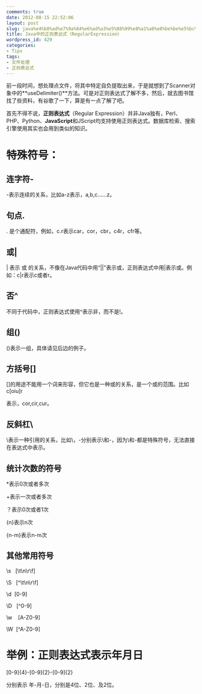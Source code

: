 ```yaml
---
comments: true
date: 2012-08-15 22:52:06
layout: post
slug: java%e4%b8%ad%e7%9a%84%e6%ad%a3%e5%88%99%e8%a1%a8%e8%be%be%e5%bc%8f%ef%bc%88regularexpression%ef%bc%89
title: Java中的正则表达式（RegularExpression）
wordpress_id: 429
categories:
- Tips
tags:
- 文件处理
- 正则表达式
---
```


前一段时间，想处理点文件，将其中特定自负提取出来，于是就想到了Scanner对象中的**useDelimiter()**方法。可是对正则表达式了解不多，然后，就去图书馆找了些资料，有谷歌了一下，算是有一点了解了吧。

首先不得不说，**正则表达式**（Regular Expression）并非Java独有，Perl、PHP、Python、**JavaScript**和JScript均支持使用正则表达式。数据库检索、搜索引擎使用其实也会用到类似的知识。


# 特殊符号：




## 连字符-


-表示连续的关系，比如a-z表示，a,b,c……z。


## 句点.


. 是个通配符，例如，c.r表示car，cor，cbr，c4r，cfr等。


## 或|


| 表示 或 的关系，不像在Java代码中用“||”表示或，正则表达式中用|表示或。例如：c|r表示c或者r。


## 否^


不同于代码中，正则表达式使用^表示非，而不是!。<!-- more -->


## 组()


()表示一组，具体请见后边的例子。


## 方括号[]


[]的用途不能用一个词来形容，但它也是一种或的关系，是一个或的范围。比如c[oiu]r

表示，cor,cir,cur。


## 反斜杠\


\表示一种引用的关系，比如\\，\-分别表示\和-，因为\和-都是特殊符号，无法直接在表达式中表示。


## 统计次数的符号


*表示0次或者多次

+表示一次或者多次

？表示0次或者1次

{n}表示n次

{n-m}表示n-m次


## 其他常用符号


\s   [\t\n\r\f]

\S   [^\t\n\r\f]

\d  [0-9]

\D   [^0-9]

\w    [A-Z0-9]

\W  [^A-Z0-9]


# 举例：正则表达式表示年月日


[0-9]{4}-[0-9]{2}-[0-9]{2}

分别表示 年-月-日，分别是4位、2位、及2位。






